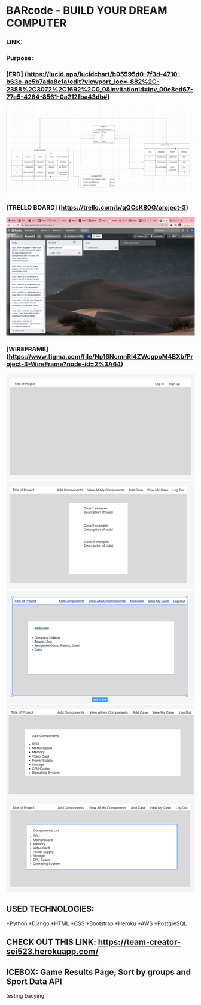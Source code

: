 # BARcode - BUILD YOUR DREAM COMPUTER
### LINK:  

### Purpose: 

### [ERD] (https://lucid.app/lucidchart/b05595d0-7f3d-4710-b63e-ac5b7ada8c1a/edit?viewport_loc=-882%2C-2388%2C3072%2C1692%2C0_0&invitationId=inv_00e8ed67-77e5-4264-8561-0a212fba43db#)
![ERD](images/ERD.png)

### [TRELLO BOARD] (https://trello.com/b/qQCsK80G/project-3)
![Trello Board](images/trello.png)

### [WIREFRAME] (https://www.figma.com/file/Np16NcmnRl4ZWcgpoM4BXb/Project-3-WireFrame?node-id=2%3A64)
![wireframe](images/wireframe1.png)
![wireframe](images/wireframe2.png)
![wireframe](images/wireframe3.png)
![wireframe](images/wireframe4.png)
![wireframe](images/wireframe5.png)

## USED TECHNOLOGIES:
*Python 
*Django 
*HTML
*CSS 
*Bootstrap 
*Heroku 
*AWS 
*PostgreSQL

## CHECK OUT THIS LINK: https://team-creator-sei523.herokuapp.com/


## ICEBOX: Game Results Page, Sort by groups and Sport Data API

testing baoying